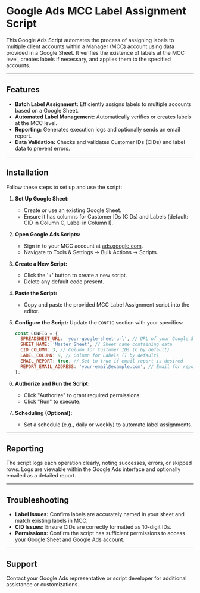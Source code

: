 # Google Ads MCC Label Assignment Script

This Google Ads Script automates the process of assigning labels to multiple client accounts within a Manager (MCC) account using data provided in a Google Sheet. It verifies the existence of labels at the MCC level, creates labels if necessary, and applies them to the specified accounts.

---

## Features

- **Batch Label Assignment:** Efficiently assigns labels to multiple accounts based on a Google Sheet.
- **Automated Label Management:** Automatically verifies or creates labels at the MCC level.
- **Reporting:** Generates execution logs and optionally sends an email report.
- **Data Validation:** Checks and validates Customer IDs (CIDs) and label data to prevent errors.

---

## Installation

Follow these steps to set up and use the script:

1. **Set Up Google Sheet:**
   - Create or use an existing Google Sheet.
   - Ensure it has columns for Customer IDs (CIDs) and Labels (default: CID in Column C, Label in Column I).

2. **Open Google Ads Scripts:**
   - Sign in to your MCC account at [ads.google.com](https://ads.google.com).
   - Navigate to Tools & Settings → Bulk Actions → Scripts.

3. **Create a New Script:**
   - Click the '+' button to create a new script.
   - Delete any default code present.

4. **Paste the Script:**
   - Copy and paste the provided MCC Label Assignment script into the editor.

5. **Configure the Script:**
   Update the `CONFIG` section with your specifics:

   ```javascript
   const CONFIG = {
     SPREADSHEET_URL: 'your-google-sheet-url', // URL of your Google Sheet
     SHEET_NAME: 'Master Sheet', // Sheet name containing data
     CID_COLUMN: 3, // Column for Customer IDs (C by default)
     LABEL_COLUMN: 9, // Column for Labels (I by default)
     EMAIL_REPORT: true, // Set to true if email report is desired
     REPORT_EMAIL_ADDRESS: 'your-email@example.com', // Email for reports
   };
   ```

6. **Authorize and Run the Script:**
   - Click "Authorize" to grant required permissions.
   - Click "Run" to execute.

7. **Scheduling (Optional):**
   - Set a schedule (e.g., daily or weekly) to automate label assignments.

---

## Reporting

The script logs each operation clearly, noting successes, errors, or skipped rows. Logs are viewable within the Google Ads interface and optionally emailed as a detailed report.

---

## Troubleshooting

- **Label Issues:** Confirm labels are accurately named in your sheet and match existing labels in MCC.
- **CID Issues:** Ensure CIDs are correctly formatted as 10-digit IDs.
- **Permissions:** Confirm the script has sufficient permissions to access your Google Sheet and Google Ads account.

---

## Support

Contact your Google Ads representative or script developer for additional assistance or customizations.

